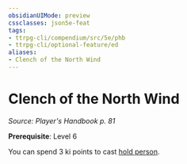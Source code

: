 ```yaml
---
obsidianUIMode: preview
cssclasses: json5e-feat
tags:
- ttrpg-cli/compendium/src/5e/phb
- ttrpg-cli/optional-feature/ed
aliases:
- Clench of the North Wind
---
```

# Clench of the North Wind
*Source: Player's Handbook p. 81*  

**Prerequisite**: Level 6

You can spend 3 ki points to cast [hold person](/3-Mechanics/CLI/spells/hold-person-xphb.md).